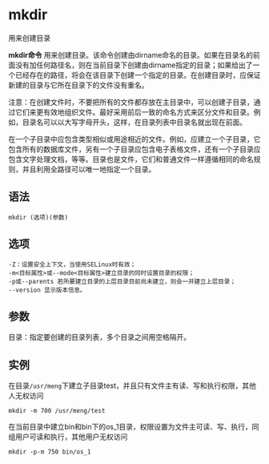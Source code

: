 # mkdir

用来创建目录


**mkdir命令** 用来创建目录。该命令创建由dirname命名的目录。如果在目录名的前面没有加任何路径名，则在当前目录下创建由dirname指定的目录；如果给出了一个已经存在的路径，将会在该目录下创建一个指定的目录。在创建目录时，应保证新建的目录与它所在目录下的文件没有重名。 

注意：在创建文件时，不要把所有的文件都存放在主目录中，可以创建子目录，通过它们来更有效地组织文件。最好采用前后一致的命名方式来区分文件和目录。例如，目录名可以以大写字母开头，这样，在目录列表中目录名就出现在前面。

在一个子目录中应包含类型相似或用途相近的文件。例如，应建立一个子目录，它包含所有的数据库文件，另有一个子目录应包含电子表格文件，还有一个子目录应包含文字处理文档，等等。目录也是文件，它们和普通文件一样遵循相同的命名规则，并且利用全路径可以唯一地指定一个目录。

##  语法

```
mkdir (选项)(参数)
```

##  选项

```
-Z：设置安全上下文，当使用SELinux时有效；
-m<目标属性>或--mode<目标属性>建立目录的同时设置目录的权限；
-p或--parents 若所要建立目录的上层目录目前尚未建立，则会一并建立上层目录；
--version 显示版本信息。
```

##  参数

目录：指定要创建的目录列表，多个目录之间用空格隔开。

##  实例

在目录`/usr/meng`下建立子目录test，并且只有文件主有读、写和执行权限，其他人无权访问

```
mkdir -m 700 /usr/meng/test
```

在当前目录中建立bin和bin下的os_1目录，权限设置为文件主可读、写、执行，同组用户可读和执行，其他用户无权访问

```
mkdir -p-m 750 bin/os_1
```


